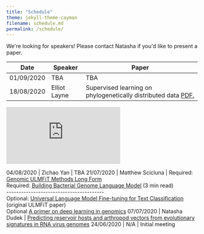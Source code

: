 ```yaml
---
title: "Schedule"
theme: jekyll-theme-cayman
filename: schedule.md
permalink: /schedule/
--- 
```


We're looking for speakers! Please contact Natasha if you'd like to present a paper.

Date | Speaker | Paper 
------------ | ------------- | ----------------------------------------
01/09/2020 | TBA | TBA
18/08/2020 | Elliot Layne | Supervised learning on phylogenetically distributed data <a href="https://github.com/natasha-dudek/biology-AI-reading-group/eccb_2020_revised.pdf" target="_blank">PDF.</a>
<embed src="https://github.com/natasha-dudek/biology-AI-reading-group/eccb_2020_revised.pdf" type="application/pdf" />

04/08/2020 | Zichao Yan | TBA
21/07/2020 | Matthew Scicluna | Required: [Genomic ULMFiT Methods Long Form](https://github.com/kheyer/Genomic-ULMFiT/blob/master/Methods/Methods%20Long%20Form.ipynb) <br/> Required: [Building Bacterial Genome Language Model](https://medium.com/@sergemankovski/building-bacterial-genome-language-model-8ece31ebdbf5) (3 min read) <br/> ---------------------------------------- <br/> Optional: [Universal Language Model Fine-tuning for Text Classification](https://arxiv.org/pdf/1801.06146.pdf) (original ULMFiT paper) <br/> Optional [A primer on deep learning in genomics](https://www.nature.com/articles/s41588-018-0295-5)
07/07/2020 | Natasha Dudek | [Predicting reservoir hosts and arthropod vectors from evolutionary signatures in RNA virus genomes](https://science.sciencemag.org/content/362/6414/577)
24/06/2020 | N/A | Initial meeting
